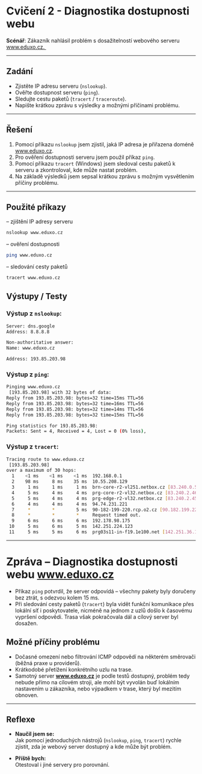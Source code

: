 # Cvičení 2 - Diagnostika dostupnosti webu

**Scénář**: Zákazník nahlásil problém s dosažitelností webového serveru www.eduxo.cz. 

---

## Zadání
- Zjistěte IP adresu serveru (`nslookup`).
- Ověřte dostupnost serveru (`ping`).
- Sledujte cestu paketů (`tracert` / `traceroute`).
- Napište krátkou zprávu s výsledky a možnými příčinami problému.


---

## Řešení

1. Pomocí příkazu `nslookup` jsem zjistil, jaká IP adresa je přiřazena doméně www.eduxo.cz.  
2. Pro ověření dostupnosti serveru jsem použil příkaz `ping`.  
3. Pomocí příkazu `tracert` (Windows) jsem sledoval cestu paketů k serveru a zkontroloval, kde může nastat problém.  
4. Na základě výsledků jsem sepsal krátkou zprávu s možným vysvětlením příčiny problému.
  
---

## Použité příkazy
 – zjištění IP adresy serveru
```bash
nslookup www.eduxo.cz
```
– ověření dostupnosti 
```bash
ping www.eduxo.cz  
```
– sledování cesty paketů
```bash
tracert www.eduxo.cz  
```

## Výstupy / Testy
### Výstup z `nslookup`:
```bash
Server: dns.google
Address: 8.8.8.8

Non-authoritative answer:
Name: www.eduxo.cz

Address: 193.85.203.98
```

### Výstup z `ping`:
```bash
Pinging www.eduxo.cz  
 [193.85.203.98] with 32 bytes of data:  
Reply from 193.85.203.98: bytes=32 time=15ms TTL=56  
Reply from 193.85.203.98: bytes=32 time=16ms TTL=56  
Reply from 193.85.203.98: bytes=32 time=14ms TTL=56  
Reply from 193.85.203.98: bytes=32 time=15ms TTL=56  

Ping statistics for 193.85.203.98:
Packets: Sent = 4, Received = 4, Lost = 0 (0% loss),
```
### Výstup z `tracert`:
```bash
Tracing route to www.eduxo.cz
 [193.85.203.98]
over a maximum of 30 hops:
  1    <1 ms    <1 ms    <1 ms  192.168.0.1
  2    98 ms     8 ms    35 ms  10.55.208.129
  3     1 ms     1 ms     1 ms  brn-core-r2-vl251.netbox.cz [83.240.0.57]
  4     5 ms     4 ms     4 ms  prg-core-r2-vl32.netbox.cz [83.240.2.46]
  5     5 ms     4 ms     4 ms  prg-edge-r2-vl32.netbox.cz [83.240.2.45]
  6     4 ms     4 ms     4 ms  94.74.231.221
  7     *        *        5 ms  90-182-199-220.rcp.o2.cz [90.182.199.220]
  8     *        *        *     Request timed out.
  9     6 ms     6 ms     6 ms  192.178.98.175
 10     5 ms     6 ms     5 ms  142.251.224.123
 11     5 ms     5 ms     6 ms  prg03s11-in-f19.1e100.net [142.251.36.115]
```
---
# Zpráva – Diagnostika dostupnosti webu www.eduxo.cz    
- Příkaz `ping` potvrdil, že server odpovídá – všechny pakety byly doručeny bez ztrát, s odezvou kolem 15 ms.    
- Při sledování cesty paketů (`tracert`) byla vidět funkční komunikace přes lokální síť i poskytovatele, nicméně na jednom z uzlů došlo k časovému vypršení odpovědi. Trasa však pokračovala dál a cílový server byl     dosažen.  

## Možné příčiny problému  
- Dočasné omezení nebo filtrování ICMP odpovědí na některém směrovači (běžná praxe u providerů).    
- Krátkodobé přetížení konkrétního uzlu na trase.    
- Samotný server **www.eduxo.cz** je podle testů dostupný, problém tedy nebude přímo na cílovém stroji, ale mohl být vyvolán buď lokálním nastavením u zákazníka, nebo výpadkem v trase, který byl mezitím obnoven.    
---
## Reflexe

- **Naučil jsem se:**  
  Jak pomocí jednoduchých nástrojů (`nslookup`, `ping`, `tracert`) rychle zjistit, zda je webový server        dostupný a kde může být problém.

- **Příště bych:**  
  Otestoval i jiné servery pro porovnání.

